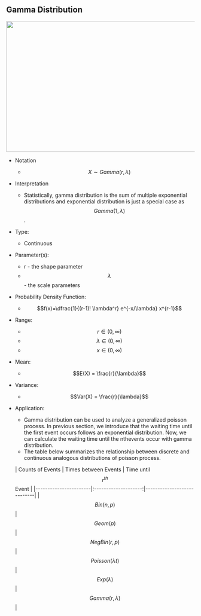## Gamma Distribution



<img src="/assets/image113.png" width="540" height="350" />



* Notation
	* $$X ∼ Gamma(r,  \lambda)$$


* Interpretation
	* Statistically, gamma distribution is the sum of multiple exponential distributions and exponential distribution is just a special case as $$Gamma(1,  \lambda)$$.


* Type: 
	* Continuous 


* Parameter(s):
	* r -  the shape parameter
	* $$\lambda$$ - the scale parameters 


* Probability Density Function:
	* $$f(x)=\dfrac{1}{(r-1)! \lambda^r} e^{-x/\lambda} x^{r-1}$$



* Range:
	* $$r \in (0, \infty)$$
	* $$\lambda \in (0, \infty)$$
	* $$x \in (0, \infty)$$


* Mean:
	* $$E(X) = \frac{r}{\lambda}$$


* Variance:
	* $$Var(X) = \frac{r}{\lambda}$$	


* Application:

	* Gamma distribution can be used to analyze a generalized poisson process. In previous section, we introduce that the waiting time until the first event occurs follows an exponential distribution. Now, we can calculate the waiting time until the nthevents occur with gamma distribution.
	* The table below summarizes the relationship between discrete and continuous analogous distributions of poisson process.
	
	| Counts of Events      | Times between Events | Time until $$r^{th}$$Event |
|-----------------------|:--------------------:|----------------------------|
| $$Bin(n,p)$$ | $$Geom(p)$$    |                        $$NegBin(r, p)$$
|            $$Poisson(\lambda t)$$           |  $$Exp(\lambda)$$                    |        $$Gamma(r, \lambda)$$                    | 







